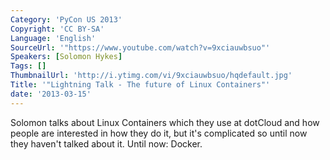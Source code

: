 ```yaml
---
Category: 'PyCon US 2013'
Copyright: 'CC BY-SA'
Language: 'English'
SourceUrl: '"https://www.youtube.com/watch?v=9xciauwbsuo"'
Speakers: [Solomon Hykes]
Tags: []
ThumbnailUrl: 'http://i.ytimg.com/vi/9xciauwbsuo/hqdefault.jpg'
Title: '"Lightning Talk - The future of Linux Containers"'
date: '2013-03-15'
---
```

Solomon talks about Linux Containers which they use at dotCloud and how people are interested in how they do it, but it's complicated so until now they haven't talked about it. Until now: Docker.